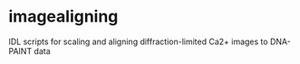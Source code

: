 # imagealigning
IDL scripts for scaling and aligning diffraction-limited Ca2+ images to DNA-PAINT data
